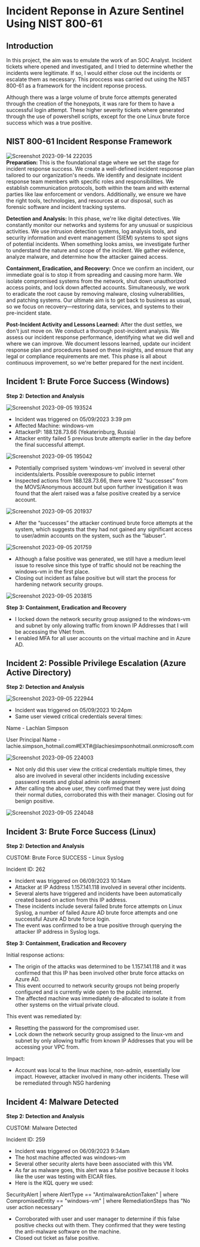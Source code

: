 # Incident Reponse in Azure Sentinel Using NIST 800-61
## Introduction
In this project, the aim was to emulate the work of an SOC Analyst. Incident tickets where opened and investigated, and I tried to determine whether the incidents were legitimate. If so, I would either close out the incidents or escalate them as necessary. This proccess was carried out using the NIST 800-61 as a framework for the incident reponse process.

Although there was a large volume of brute force attempts generated through the creation of the honeypots, it was rare for them to have a successful login attempt. These higher severity tickets where generated through the use of powershell scripts, except for the one Linux brute force success which was a true positive.

## NIST 800-61 Incident Response Framework
![Screenshot 2023-09-14 222035](https://github.com/Lachiecodes/Azure-Incident-Response/assets/138475757/0c2e01e8-eca0-4630-b737-445c79baaf06)<br>
**Preparation:** This is the foundational stage where we set the stage for incident response success. We create a well-defined incident response plan tailored to our organization's needs. We identify and designate incident response team members with specific roles and responsibilities. We establish communication protocols, both within the team and with external parties like law enforcement or vendors. Additionally, we ensure we have the right tools, technologies, and resources at our disposal, such as forensic software and incident tracking systems.<br>

**Detection and Analysis:** In this phase, we're like digital detectives. We constantly monitor our networks and systems for any unusual or suspicious activities. We use intrusion detection systems, log analysis tools, and security information and event management (SIEM) systems to spot signs of potential incidents. When something looks amiss, we investigate further to understand the nature and scope of the incident. We gather evidence, analyze malware, and determine how the attacker gained access.<br>

**Containment, Eradication, and Recovery:** Once we confirm an incident, our immediate goal is to stop it from spreading and causing more harm. We isolate compromised systems from the network, shut down unauthorized access points, and lock down affected accounts. Simultaneously, we work to eradicate the root cause by removing malware, closing vulnerabilities, and patching systems. Our ultimate aim is to get back to business as usual, so we focus on recovery—restoring data, services, and systems to their pre-incident state.<br>

**Post-Incident Activity and Lessons Learned:** After the dust settles, we don't just move on. We conduct a thorough post-incident analysis. We assess our incident response performance, identifying what we did well and where we can improve. We document lessons learned, update our incident response plan and procedures based on these insights, and ensure that any legal or compliance requirements are met. This phase is all about continuous improvement, so we're better prepared for the next incident.<br>

## Incident 1: Brute Force Success (Windows)
**Step 2: Detection and Analysis**

![Screenshot 2023-09-05 193524](https://github.com/Lachiecodes/Azure-Incident-Response/assets/138475757/11e3dfa1-8dd5-4a05-9f91-75be9b8b511f)

- Incident was triggered on 05/09/2023 3:39 pm
- Affected Machine: windows-vm
- AttackerIP: 188.128.73.66 (Yekaterinburg, Russia)
- Attacker entity failed 5 previous brute attempts earlier in the day before the final successful attempt.<br>

![Screenshot 2023-09-05 195042](https://github.com/Lachiecodes/Azure-Incident-Response/assets/138475757/45aedba5-fcd5-40ba-ab29-374145a1c7c8)<br>

 
- Potentially comprised system ‘windows-vm’ involved in several other incidents/alerts. Possible overexposure to public internet
- Inspected actions from 188.128.73.66, there were 12 “successes” from the MOVS/Anonymous account but upon further investigation it was found that the alert raised was a false positive created by a service account.<br>

![Screenshot 2023-09-05 201937](https://github.com/Lachiecodes/Azure-Incident-Response/assets/138475757/50661698-24f2-46c3-8a6f-5dc2c2e9c2b3)<br>

  
- After the “successes” the attacker continued brute force attempts at the system, which suggests that they had not gained any significant access to user/admin accounts on the system, such as the “labuser”.<br>

![Screenshot 2023-09-05 201759](https://github.com/Lachiecodes/Azure-Incident-Response/assets/138475757/9d4a604a-4d54-4259-9b4a-b3d92b02c84e)<br>


- Although a false positive was generated, we still have a medium level issue to resolve since this type of traffic should not be reaching the windows-vm in the first place.
- Closing out incident as false positive but will start the process for hardening network security groups.<br>


![Screenshot 2023-09-05 203815](https://github.com/Lachiecodes/Azure-Incident-Response/assets/138475757/6524ed42-0e51-4602-963d-a4ff4dda4984)


**Step 3: Containment, Eradication and Recovery**

- I locked down the network security group assigned to the windows-vm and subnet by only allowing traffic from known IP Addresses that I will be accessing the VNet from.
- I enabled MFA for all user accounts on the virtual machine and in Azure AD.
  
## Incident 2: Possible Privilege Escalation (Azure Active Directory)
**Step 2: Detection and Analysis**

![Screenshot 2023-09-05 222944](https://github.com/Lachiecodes/Azure-Incident-Response/assets/138475757/90ceca30-453b-49c5-95d7-19b2af5e2994)<br>

- Incident was triggered on 05/09/2023 10:24pm
- Same user viewed critical credentials several times:

Name - Lachlan Simpson

User Principal Name - lachie.simpson_hotmail.com#EXT#@lachiesimpsonhotmail.onmicrosoft.com<br>

![Screenshot 2023-09-05 224003](https://github.com/Lachiecodes/Azure-Incident-Response/assets/138475757/dd5a97c8-61fc-4e18-93d5-67486c2249a4)<br>

- Not only did this user view the critical credentials multiple times, they also are involved in several other incidents including excessive password resets and global admin role assignment
- After calling the above user, they confirmed that they were just doing their normal duties, corroborated this with their manager. Closing out for benign positive.<br>

![Screenshot 2023-09-05 224048](https://github.com/Lachiecodes/Azure-Incident-Response/assets/138475757/7718dac8-4358-4719-a8ce-32928c09b8d4)


## Incident 3: Brute Force Success (Linux)
**Step 2: Detection and Analysis**

CUSTOM: Brute Force SUCCESS - Linux Syslog

Incident ID: 262

- Incident was triggered on 06/09/2023 10:14am
- Attacker at IP Address 1.157.141.118 involved in several other incidents.
- Several alerts have triggered and incidents have been automatically created based on action from this IP address.
- These incidents include several failed brute force attempts on Linux Syslog, a number of failed Azure AD brute force attempts and one successful Azure AD brute force login.
- The event was confirmed to be a true positive through querying the attacker IP address in Syslog logs.

**Step 3: Containment, Eradication and Recovery**

Initial response actions:

- The origin of the attacks was determined to be 1.157.141.118 and it was confirmed that this IP has been involved other brute force attacks on Azure AD.
- This event occurred to network security groups not being properly configured and is currently wide open to the public internet.
- The affected machine was immediately de-allocated to isolate it from other systems on the virtual private cloud.

This event was remediated by:

- Resetting the password for the compromised user.
- Lock down the network security group assigned to the linux-vm and subnet by only allowing traffic from known IP Addresses that you will be accessing your VPC from.

Impact:

- Account was local to the linux machine, non-admin, essentially low impact. However, attacker involved in many other incidents. These will be remediated through NSG hardening
## Incident 4: Malware Detected
**Step 2: Detection and Analysis**

CUSTOM: Malware Detected

Incident ID: 259

- Incident was triggered on 06/09/2023 9:34am
- The host machine affected was windows-vm
- Several other security alerts have been associated with this VM.
- As far as malware goes, this alert was a false positive because it looks like the user was testing with EICAR files.
- Here is the KQL query we used:

SecurityAlert
| where AlertType == "AntimalwareActionTaken"
| where CompromisedEntity == "windows-vm"
| where RemediationSteps !has "No user action necessary"

- Corroborated with user and user manager to determine if this false positive checks out with them. They confirmed that they were testing the anti-malware software on the machine.
- Closed out ticket as false positive.
